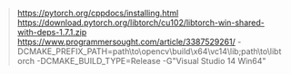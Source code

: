 > https://pytorch.org/cppdocs/installing.html
> https://download.pytorch.org/libtorch/cu102/libtorch-win-shared-with-deps-1.7.1.zip
> https://www.programmersought.com/article/3387529261/
> -DCMAKE_PREFIX_PATH=path\to\opencv\build\x64\vc14\lib;path\to\libtorch -DCMAKE_BUILD_TYPE=Release -G"Visual Studio 14 Win64" 
